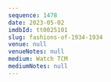 ```yaml
---
sequence: 1478
date: 2023-05-02
imdbId: tt0025101
slug: fashions-of-1934-1934
venue: null
venueNotes: null
medium: Watch TCM
mediumNotes: null
---
```

